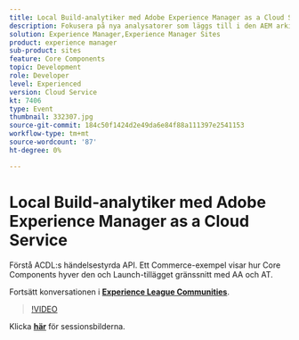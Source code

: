 ```yaml
---
title: Local Build-analytiker med Adobe Experience Manager as a Cloud Service
description: Fokusera på nya analysatorer som läggs till i den AEM arkivtypen, vilket gör att du kan återskapa lokala valideringar som görs i Cloud Managers distributionsrutnät.
solution: Experience Manager,Experience Manager Sites
product: experience manager
sub-product: sites
feature: Core Components
topic: Development
role: Developer
level: Experienced
version: Cloud Service
kt: 7406
type: Event
thumbnail: 332307.jpg
source-git-commit: 184c50f1424d2e49da6e84f88a111397e2541153
workflow-type: tm+mt
source-wordcount: '87'
ht-degree: 0%

---
```



# Local Build-analytiker med Adobe Experience Manager as a Cloud Service

Förstå ACDL:s händelsestyrda API. Ett Commerce-exempel visar hur Core Components hyver den och Launch-tillägget gränssnitt med AA och AT.

Fortsätt konversationen i **[Experience League Communities](http://adobe.ly/36Yd3v6)**.

>[!VIDEO](https://video.tv.adobe.com/v/332307/?quality=12&learn=on&hidetitle=true)

Klicka **[här](/help/adobe-developers-live/assets/local-build-analyzers-aemcs.pdf)** för sessionsbilderna.
